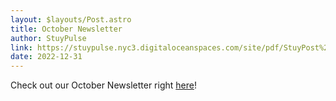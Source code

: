 ```yaml
---
layout: $layouts/Post.astro
title: October Newsletter
author: StuyPulse
link: https://stuypulse.nyc3.digitaloceanspaces.com/site/pdf/StuyPost%20October%202022.pdf
date: 2022-12-31
---
```

Check out our October Newsletter right [here](https://stuypulse.nyc3.digitaloceanspaces.com/site/pdf/StuyPost%20October%202022.pdf)!
